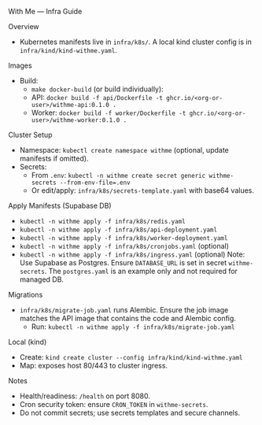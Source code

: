 With Me — Infra Guide

Overview
- Kubernetes manifests live in `infra/k8s/`. A local kind cluster config is in `infra/kind/kind-withme.yaml`.

Images
- Build:
  - `make docker-build` (or build individually):
  - API: `docker build -f api/Dockerfile -t ghcr.io/<org-or-user>/withme-api:0.1.0 .`
  - Worker: `docker build -f worker/Dockerfile -t ghcr.io/<org-or-user>/withme-worker:0.1.0 .`

Cluster Setup
- Namespace: `kubectl create namespace withme` (optional, update manifests if omitted).
- Secrets:
  - From `.env`: `kubectl -n withme create secret generic withme-secrets --from-env-file=.env`
  - Or edit/apply: `infra/k8s/secrets-template.yaml` with base64 values.

Apply Manifests (Supabase DB)
- `kubectl -n withme apply -f infra/k8s/redis.yaml`
- `kubectl -n withme apply -f infra/k8s/api-deployment.yaml`
- `kubectl -n withme apply -f infra/k8s/worker-deployment.yaml`
- `kubectl -n withme apply -f infra/k8s/cronjobs.yaml` (optional)
- `kubectl -n withme apply -f infra/k8s/ingress.yaml` (optional)
Note: Use Supabase as Postgres. Ensure `DATABASE_URL` is set in secret `withme-secrets`. The `postgres.yaml` is an example only and not required for managed DB.

Migrations
- `infra/k8s/migrate-job.yaml` runs Alembic. Ensure the job image matches the API image that contains the code and Alembic config.
  - Run: `kubectl -n withme apply -f infra/k8s/migrate-job.yaml`

Local (kind)
- Create: `kind create cluster --config infra/kind/kind-withme.yaml`
- Map: exposes host 80/443 to cluster ingress.

Notes
- Health/readiness: `/health` on port 8080.
- Cron security token: ensure `CRON_TOKEN` in `withme-secrets`.
- Do not commit secrets; use secrets templates and secure channels.
